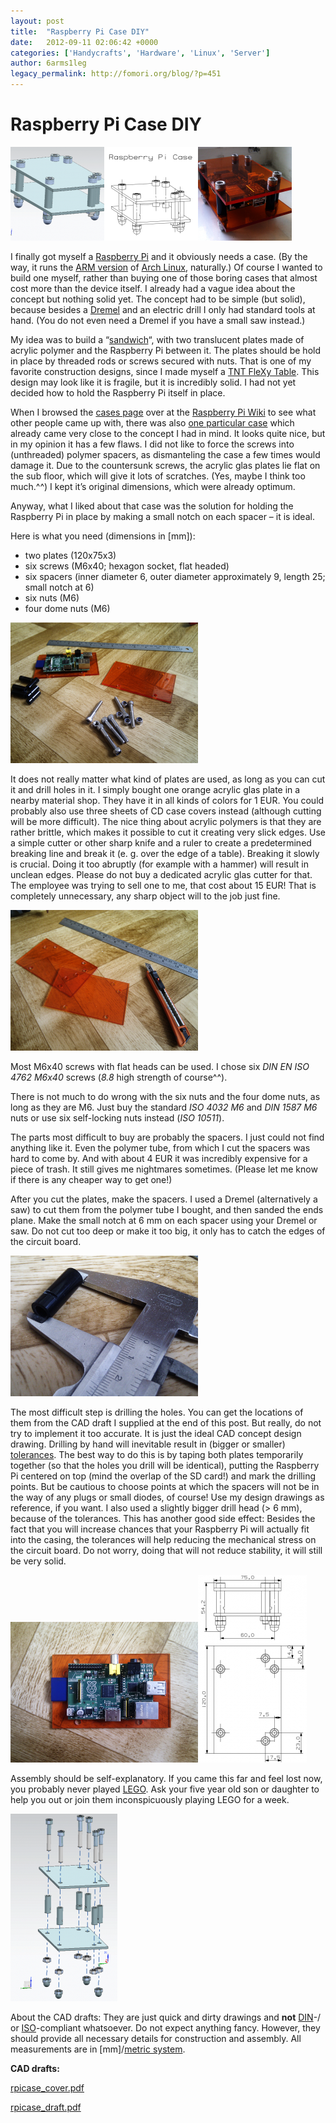 ```yaml
---
layout: post
title:  "Raspberry Pi Case DIY"
date:   2012-09-11 02:06:42 +0000
categories: ['Handycrafts', 'Hardware', 'Linux', 'Server']
author: 6arms1leg
legacy_permalink: http://fomori.org/blog/?p=451
---
```



Raspberry Pi Case DIY
=====================

[![](/assets/images/rpicase_cover-cad-150x150.png "rpicase_cover-cad")](http://fomori.org/blog/wp-content/uploads/2012/09/rpicase_cover-cad.png)[![](/assets/images/rpicase_cover-draft-150x150.png "rpicase_cover-draft")](http://fomori.org/blog/wp-content/uploads/2012/09/rpicase_cover-draft.png)[![](/assets/images/rpicase_cover-real-150x150.png "rpicase_cover-real")](http://fomori.org/blog/wp-content/uploads/2012/09/rpicase_cover-real.png)

I finally got myself a [Raspberry Pi](http://www.raspberrypi.org/ "raspberrypi.org") and it obviously needs a case. (By the way, it runs the [ARM version](http://archlinuxarm.org/ "archlinuxarm.org") of [Arch Linux](https://www.archlinux.org/ "archlinux.org"), naturally.) Of course I wanted to build one myself, rather than buying one of those boring cases that almost cost more than the device itself. I already had a vague idea about the concept but nothing solid yet. The concept had to be simple (but solid), because besides a [Dremel](https://en.wikipedia.org/wiki/Dremel "en.wikipedia.org - Dremel") and an electric drill I only had standard tools at hand. (You do not even need a Dremel if you have a small saw instead.)

My idea was to build a “[sandwich](https://en.wikipedia.org/wiki/Sandwich "en.wikipedia.org - Sandwich")“, with two translucent plates made of acrylic polymer and the Raspberry Pi between it. The plates should be hold in place by threaded rods or screws secured with nuts. That is one of my favorite construction designs, since I made myself a [TNT FleXy Table](http://www.tnt-audio.com/clinica/flexye.html "tnt-audio.com - TNT FleXy Table"). This design may look like it is fragile, but it is incredibly solid. I had not yet decided how to hold the Raspberry Pi itself in place.

When I browsed the [cases page](http://www.elinux.org/RPi_Cases "elinux.org - RPi Cases") over at the [Raspberry Pi Wiki](http://elinux.org/R-Pi_Hub "elinux.org - R-Pi_Hub") to see what other people came up with, there was also [one particular case](http://www.elinux.org/RPi_Cases#Simple_sandwich_case "elinux.org - Simple sandwich case") which already came very close to the concept I had in mind. It looks quite nice, but in my opinion it has a few flaws. I did not like to force the screws into (unthreaded) polymer spacers, as dismanteling the case a few times would damage it. Due to the countersunk screws, the acrylic glas plates lie flat on the sub floor, which will give it lots of scratches. (Yes, maybe I think too much.^^) I kept it’s original dimensions, which were already optimum.

Anyway, what I liked about that case was the solution for holding the Raspberry Pi in place by making a small notch on each spacer – it is ideal.

Here is what you need (dimensions in [mm]):

* two plates (120x75x3)
* six screws (M6x40; hexagon socket, flat headed)
* six spacers (inner diameter 6, outer diameter approximately 9, length 25; small notch at 6)
* six nuts (M6)
* four dome nuts (M6)

[![](/assets/images/rpicase_needed_parts-300x225.png "rpicase_needed_parts")](http://fomori.org/blog/wp-content/uploads/2012/09/rpicase_needed_parts.png)

It does not really matter what kind of plates are used, as long as you can cut it and drill holes in it. I simply bought one orange acrylic glas plate in a nearby material shop. They have it in all kinds of colors for 1 EUR. You could probably also use three sheets of CD case covers instead (although cutting will be more difficult). The nice thing about acrylic polymers is that they are rather brittle, which makes it possible to cut it creating very slick edges. Use a simple cutter or other sharp knife and a ruler to create a predetermined breaking line and break it (e. g. over the edge of a table). Breaking it slowly is crucial. Doing it too abruptly (for example with a hammer) will result in unclean edges. Please do not buy a dedicated acrylic glas cutter for that. The employee was trying to sell one to me, that cost about 15 EUR! That is completely unnecessary, any sharp object will to the job just fine.

[![](/assets/images/rpicase_plates_cut-300x225.png "rpicase_plates_cut")](http://fomori.org/blog/wp-content/uploads/2012/09/rpicase_plates_cut.png)

Most M6x40 screws with flat heads can be used. I chose six *DIN EN ISO 4762 M6x40* screws (*8.8* high strength of course^^).

There is not much to do wrong with the six nuts and the four dome nuts, as long as they are M6. Just buy the standard *ISO 4032 M6* and *DIN 1587 M6* nuts or use six self-locking nuts instead (*ISO 10511*).

The parts most difficult to buy are probably the spacers. I just could not find anything like it. Even the polymer tube, from which I cut the spacers was hard to come by. And with about 4 EUR it was incredibly expensive for a piece of trash. It still gives me nightmares sometimes. (Please let me know if there is any cheaper way to get one!)

After you cut the plates, make the spacers. I used a Dremel (alternatively a saw) to cut them from the polymer tube I bought, and then sanded the ends plane. Make the small notch at 6 mm on each spacer using your Dremel or saw. Do not cut too deep or make it too big, it only has to catch the edges of the circuit board.

[![](/assets/images/rpicase_spacer-300x225.png "rpicase_spacer")](http://fomori.org/blog/wp-content/uploads/2012/09/rpicase_spacer.png)

The most difficult step is drilling the holes. You can get the locations of them from the CAD draft I supplied at the end of this post. But really, do not try to implement it too accurate. It is just the ideal CAD concept design drawing. Drilling by hand will inevitable result in (bigger or smaller) [tolerances](https://en.wikipedia.org/wiki/Engineering_tolerance "en.wikipedia.org - Engineering tolerance"). The best way to do this is by taping both plates temporarily together (so that the holes you drill will be identical), putting the Raspberry Pi centered on top (mind the overlap of the SD card!) and mark the drilling points. But be cautious to choose points at which the spacers will not be in the way of any plugs or small diodes, of course! Use my design drawings as reference, if you want. I also used a slightly bigger drill head (> 6 mm), because of the tolerances. This has another good side effect: Besides the fact that you will increase chances that your Raspberry Pi will actually fit into the casing, the tolerances will help reducing the mechanical stress on the circuit board. Do not worry, doing that will not reduce stability, it will still be very solid.

[![](/assets/images/rpicase_drilling_holes-300x225.png "rpicase_drilling_holes")](http://fomori.org/blog/wp-content/uploads/2012/09/rpicase_drilling_holes.png)[![](/assets/images/rpicase_draft-174x300.png "rpicase_draft")](http://fomori.org/blog/wp-content/uploads/2012/09/rpicase_draft.png)

Assembly should be self-explanatory. If you came this far and feel lost now, you probably never played [LEGO](https://en.wikipedia.org/wiki/Lego "en.wikipedia.org - Lego"). Ask your five year old son or daughter to help you out or join them inconspicuously playing LEGO for a week.

[![](/assets/images/rpicase_exploded-171x300.png "rpicase_exploded")](http://fomori.org/blog/wp-content/uploads/2012/09/rpicase_exploded.png)

About the CAD drafts: They are just quick and dirty drawings and **not** [DIN](https://en.wikipedia.org/wiki/Deutsches_Institut_f%C3%BCr_Normung "en.wikipedia.org - Deutsches Institut für Normung")-/ or [ISO](https://en.wikipedia.org/wiki/Iso "en.wikipedia.org - International Organization for Standardization")-compliant whatsoever. Do not expect anything fancy. However, they should provide all necessary details for construction and assembly. All measurements are in [mm]/[metric system](http://en.wikipedia.org/wiki/Metric_system "en.wikipedia.org - Metric system").

**CAD drafts:**

[rpicase\_cover.pdf](http://fomori.org/blog/wp-content/uploads/2012/09/rpicase_cover.pdf)

[rpicase\_draft.pdf](http://fomori.org/blog/wp-content/uploads/2012/09/rpicase_draft.pdf)

 

  

	